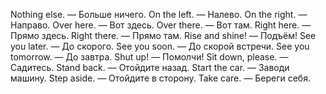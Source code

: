 Nothing else. — Больше ничего.
On the left. — Налево.
On the right. — Направо.
Over here. — Вот здесь.
Over there. — Вот там.
Right here. — Прямо здесь.
Right there. — Прямо там.
Rise and shine! — Подъём!
See you later. — До скорого.
See you soon. — До скорой встречи.
See you tomorrow. — До завтра.
Shut up! — Помолчи!
Sit down, please. — Садитесь.
Stand back. — Отойдите назад.
Start the car. — Заводи машину.
Step aside. — Отойдите в сторону.
Take care. — Береги себя.
